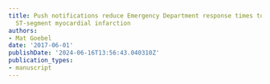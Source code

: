 ```yaml
---
title: Push notifications reduce Emergency Department response times to pre-hospital
  ST-segment myocardial infarction
authors:
- Mat Goebel
date: '2017-06-01'
publishDate: '2024-06-16T13:56:43.040310Z'
publication_types:
- manuscript
---
```

